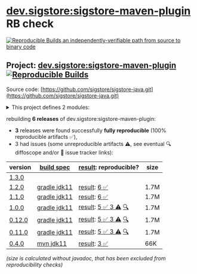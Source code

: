 [dev.sigstore:sigstore-maven-plugin](https://central.sonatype.com/artifact/dev.sigstore/sigstore-maven-plugin/versions) RB check
=======

[![Reproducible Builds](https://reproducible-builds.org/images/logos/rb.svg) an independently-verifiable path from source to binary code](https://reproducible-builds.org/)

## Project: [dev.sigstore:sigstore-maven-plugin](https://central.sonatype.com/artifact/dev.sigstore/sigstore-maven-plugin/versions) [![Reproducible Builds](https://img.shields.io/endpoint?url=https://raw.githubusercontent.com/jvm-repo-rebuild/reproducible-central/master/content/dev/sigstore/sigstore-maven-plugin/badge.json)](https://github.com/jvm-repo-rebuild/reproducible-central/blob/master/content/dev/sigstore/sigstore-maven-plugin/README.md)

Source code: [https://github.com/sigstore/sigstore-java.git](https://github.com/sigstore/sigstore-java.git)

<details><summary>This project defines 2 modules:</summary>

* [dev.sigstore:sigstore-java](https://central.sonatype.com/artifact/dev.sigstore/sigstore-java/overview)
* [dev.sigstore:sigstore-maven-plugin](https://central.sonatype.com/artifact/dev.sigstore/sigstore-maven-plugin/overview)
</details>

rebuilding **6 releases** of dev.sigstore:sigstore-maven-plugin:
- **3** releases were found successfully **fully reproducible** (100% reproducible artifacts :white_check_mark:),
- 3 had issues (some unreproducible artifacts :warning:, see eventual :mag: diffoscope and/or :memo: issue tracker links):

| version | [build spec](/BUILDSPEC.md) | [result](https://reproducible-builds.org/docs/jvm/): reproducible? | size |
| -- | --------- | ------ | -- |
| [1.3.0](https://central.sonatype.com/artifact/dev.sigstore/sigstore-maven-plugin/1.3.0/pom) | | | |
| [1.2.0](https://central.sonatype.com/artifact/dev.sigstore/sigstore-maven-plugin/1.2.0/pom) | [gradle jdk11](sigstore-maven-plugin-1.2.0.buildspec) | [result](sigstore-maven-plugin-1.2.0.buildinfo): [6 :white_check_mark: ](sigstore-maven-plugin-1.2.0.buildcompare) | 1.7M |
| [1.1.0](https://central.sonatype.com/artifact/dev.sigstore/sigstore-maven-plugin/1.1.0/pom) | [gradle jdk11](sigstore-maven-plugin-1.1.0.buildspec) | [result](sigstore-maven-plugin-1.1.0.buildinfo): [6 :white_check_mark: ](sigstore-maven-plugin-1.1.0.buildcompare) | 1.7M |
| [1.0.0](https://central.sonatype.com/artifact/dev.sigstore/sigstore-maven-plugin/1.0.0/pom) | [gradle jdk11](sigstore-maven-plugin-1.0.0.buildspec) | [result](sigstore-maven-plugin-1.0.0.buildinfo): [5 :white_check_mark:  3 :warning:](sigstore-maven-plugin-1.0.0.buildcompare) [:mag:](sigstore-maven-plugin-1.0.0.diffoscope) | 1.7M |
| [0.12.0](https://central.sonatype.com/artifact/dev.sigstore/sigstore-maven-plugin/0.12.0/pom) | [gradle jdk11](sigstore-maven-plugin-0.12.0.buildspec) | [result](sigstore-maven-plugin-0.12.0.buildinfo): [5 :white_check_mark:  3 :warning:](sigstore-maven-plugin-0.12.0.buildcompare) [:mag:](sigstore-maven-plugin-0.12.0.diffoscope) | 1.7M |
| [0.11.0](https://central.sonatype.com/artifact/dev.sigstore/sigstore-maven-plugin/0.11.0/pom) | [gradle jdk11](sigstore-maven-plugin-0.11.0.buildspec) | [result](sigstore-maven-plugin-0.11.0.buildinfo): [5 :white_check_mark:  3 :warning:](sigstore-maven-plugin-0.11.0.buildcompare) [:mag:](sigstore-maven-plugin-0.11.0.diffoscope) | 1.7M |
| [0.4.0](https://central.sonatype.com/artifact/dev.sigstore/sigstore-maven-plugin/0.4.0/pom) | [mvn jdk11](sigstore-maven-plugin-0.4.0.buildspec) | [result](sigstore-maven-plugin-0.4.0.buildinfo): [3 :white_check_mark: ](sigstore-maven-plugin-0.4.0.buildcompare) | 66K |

<i>(size is calculated without javadoc, that has been excluded from reproducibility checks)</i>
